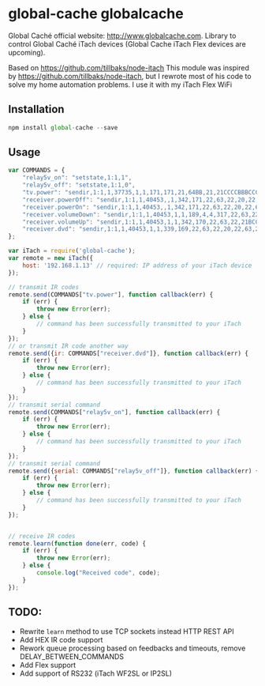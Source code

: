 global-cache globalcache
==========

Global Caché official website:  http://www.globalcache.com.
Library to control Global Caché iTach devices (Global Cache iTach Flex devices are upcoming).

Based on https://github.com/tillbaks/node-itach
This module was inspired by https://github.com/tillbaks/node-itach, but I rewrote most of his code to solve my home automation problems.
I use it with my iTach Flex WiFi

Installation
-----

```javascript
npm install global-cache --save
```
 
Usage
-----

```javascript
var COMMANDS = {
    "relay5v_on": "setstate,1:1,1",
    "relay5v_off": "setstate,1:1,0",
    "tv.power": "sendir,1:1,1,37735,1,1,171,171,21,64BB,21,21CCCCBBBCCCCCCBCCCCCCBCBBBBBB,21,3773",
    "receiver.powerOff": "sendir,1:1,1,40453,,1,342,171,22,63,22,20,22,63,22,20,22,20,22,63,22,20,22,63,22,20,22,63,22,20,22,63,22,63,22,20,22,63,22,20,22,63,22,63,22,20,22,63,22,63,22,20,22,20,22,20,22,20,22,20,22,63,22,20,22,20,22,63,22,63,22,63,22,1430,342,171,22,63,22,20,22,63,22,20,22,20,22,63,22,20,22,63,22,20,22,63,22,20,22,63,22,63,22,20,22,63,22,20,22,63,22,63,22,20,22,63,22,63,22,20,22,20,22,20,22,20,22,20,22,63,22,20,22,20,22,63,22,63,22,63,22,4045",
    "receiver.powerOn": "sendir,1:1,1,40453,,1,342,171,22,63,22,20,22,63,22,20,22,20,22,63,22,20,22,63,22,20,22,63,22,20,22,63,22,63,22,20,22,63,22,20,22,20,22,63,22,20,22,63,22,63,22,20,22,20,22,20,22,63,22,20,22,63,22,20,22,20,22,63,22,63,22,63,22,1430,342,171,22,63,22,20,22,63,22,20,22,20,22,63,22,20,22,63,22,20,22,63,22,20,22,63,22,63,22,20,22,63,22,20,22,20,22,63,22,20,22,63,22,63,22,20,22,20,22,20,22,63,22,20,22,63,22,20,22,20,22,63,22,63,22,63,22,4045",
    "receiver.volumeDown": "sendir,1:1,1,40453,1,1,189,4,4,317,22,63,22,21CD,20,23,13,72,18,25,12,73,19,24,9,4,4,73,14,28,8,77,10,75,11,32,6,79,13,30,9,76,16,69,20,22,13,72,19,24,12,31,8,35,8,35,9,34,10,33,11,73DCCCC,22,1086,214,294CDCD,13,30,8,77,11,32,4,81,5,123,4,4010",
    "receiver.volumeUp": "sendir,1:1,1,40453,1,1,342,170,22,63,22,21BCCBCBCBCBBCBCCBCBCCCCBCBCBBBB,22,1086ABCBCCBCBCB,21,22,12,73,15,70,12,31,5,80,7,36,4,127,4,2002,10,4010",
    "receiver.dvd": "sendir,1:1,1,40453,1,1,339,169,22,63,22,20,22,63,22,20,22,20,22,63,22,20,22,63,22,20,22,63,22,20,22,63,22,63,22,20,22,63,22,0,20,22,63,22,20,22,63,22,20,22,63,22,63,22,20,22,63,22,20,22,20,22,63,22,20,22,63,22,63,22,20,22,20,22,20,22,63,22,20,22,63,22,20,22,20,22,63,22,63,22,63,22,4006"
};

var iTach = require('global-cache');
var remote = new iTach({
    host: '192.168.1.13' // required: IP address of your iTach device
});

// transmit IR codes
remote.send(COMMANDS["tv.power"], function callback(err) {
    if (err) {
        throw new Error(err);
    } else {
        // command has been successfully transmitted to your iTach
    }
});
// or transmit IR code another way
remote.send({ir: COMMANDS["receiver.dvd"]}, function callback(err) {
    if (err) {
        throw new Error(err);
    } else {
        // command has been successfully transmitted to your iTach
    }
});
// transmit serial command
remote.send(COMMANDS["relay5v_on"], function callback(err) {
    if (err) {
        throw new Error(err);
    } else {
        // command has been successfully transmitted to your iTach
    }
});
// transmit serial command
remote.send({serial: COMMANDS["relay5v_off"]}, function callback(err) {
    if (err) {
        throw new Error(err);
    } else {
        // command has been successfully transmitted to your iTach
    }
});


// receive IR codes
remote.learn(function done(err, code) {
    if (err) {
        throw new Error(err);
    } else {
        console.log("Received code", code);
    }
});

```

TODO:
-----
- Rewrite `learn` method to use TCP sockets instead HTTP REST API
- Add HEX IR code support
- Rework queue processing based on feedbacks and timeouts, remove DELAY_BETWEEN_COMMANDS
- Add Flex support
- Add support of RS232 (iTach WF2SL or IP2SL)